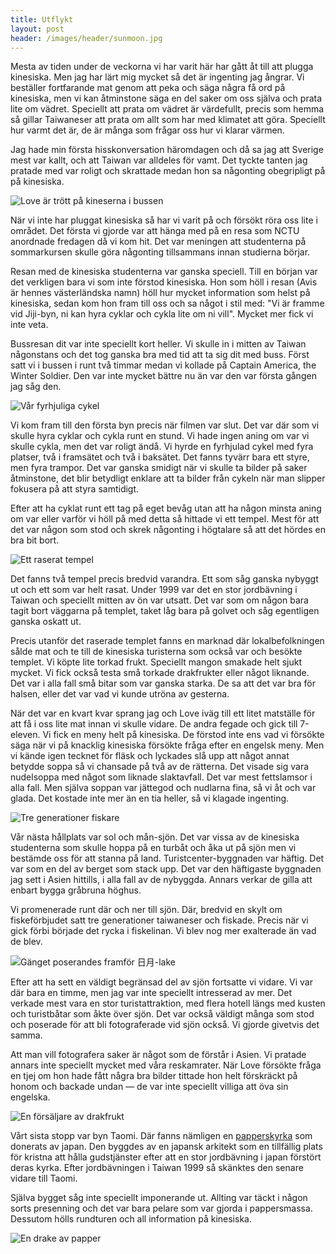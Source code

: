 ```yaml
---
title: Utflykt
layout: post
header: /images/header/sunmoon.jpg
---
```


Mesta av tiden under de veckorna vi har varit här har gått åt till att plugga kinesiska. Men jag har lärt mig mycket så det är ingenting jag ångrar. Vi beställer fortfarande mat genom att peka och säga några få ord på kinesiska, men vi kan åtminstone säga en del saker om oss själva och prata lite om vädret. Speciellt att prata om vädret är värdefullt, precis som hemma så gillar Taiwaneser att prata om allt som har med klimatet att göra. Speciellt hur varmt det är, de är många som frågar oss hur vi klarar värmen. 

Jag hade min första hisskonversation häromdagen och då sa jag att Sverige mest var kallt, och att Taiwan var alldeles för vamt. Det tyckte tanten jag pratade med var roligt och skrattade medan hon sa någonting obegripligt på på kinesiska. 

![Love är trött på kineserna i bussen](/images/utflykt/bussen.jpg)

När vi inte har pluggat kinesiska så har vi varit på och försökt röra oss lite i området. Det första vi gjorde var att hänga med på en resa som NCTU anordnade fredagen då vi kom hit. Det var meningen att studenterna på sommarkursen skulle göra någonting tillsammans innan studierna börjar. 

Resan med de kinesiska studenterna var ganska speciell. Till en början var det verkligen bara vi som inte förstod kinesiska. Hon som höll i resan (Avis är hennes västerländska namn) höll hur mycket information som helst på kinesiska, sedan kom hon fram till oss och sa något i stil med: "Vi är framme vid Jiji-byn, ni kan hyra cyklar och cykla lite om ni vill".  Mycket mer fick vi inte veta. 

Bussresan dit var inte speciellt kort heller. Vi skulle in i mitten av Taiwan någonstans och det tog ganska bra med tid att ta sig dit med buss. Först satt vi i bussen i runt två timmar medan vi kollade på Captain America, the Winter Soldier. Den var inte mycket bättre nu än var den var första gången jag såg den. 

![Vår fyrhjuliga cykel](/images/utflykt/4hjuligcykel.jpg)

Vi kom fram till den första byn precis när filmen var slut. Det var där som vi skulle hyra cyklar och cykla runt en stund. Vi hade ingen aning om var vi skulle cykla, men det var roligt ändå. Vi hyrde en fyrhjulad cykel med fyra platser, två i framsätet och två i baksätet. Det fanns tyvärr bara ett styre, men fyra trampor. Det var ganska smidigt när vi skulle ta bilder på saker åtminstone, det blir betydligt enklare att ta bilder från cykeln när man slipper fokusera på att styra samtidigt. 

Efter att ha cyklat runt ett tag på eget bevåg utan att ha någon minsta aning om var eller varför vi höll på med detta så hittade vi ett tempel. Mest för att det var någon som stod och skrek någonting i högtalare så att det hördes en bra bit bort. 

![Ett raserat tempel](/images/utflykt/raserat-tempel.jpg)

Det fanns två tempel precis bredvid varandra. Ett som såg ganska nybyggt ut och ett som var helt rasat. Under 1999 var det en stor jordbävning i Taiwan och speciellt mitten av ön var utsatt. Det var som om någon bara tagit bort väggarna på templet, taket låg bara på golvet och såg egentligen ganska oskatt ut.

Precis utanför det raserade templet fanns en marknad där lokalbefolkningen sålde mat och te till de kinesiska turisterna som också var och besökte templet. Vi köpte lite torkad frukt. Speciellt mangon smakade helt sjukt mycket. Vi fick också testa små torkade drakfrukter eller något liknande. Det var i alla fall små bitar som var ganska starka. De sa att det var bra för halsen, eller det var vad vi kunde utröna av gesterna. 

När det var en kvart kvar sprang jag och Love iväg till ett litet matställe för att få i oss lite mat innan vi skulle vidare. De andra fegade och gick till 7-eleven. Vi fick en meny helt på kinesiska. De förstod inte ens vad vi försökte säga när vi på knacklig kinesiska försökte fråga efter en engelsk meny. Men vi kände igen tecknet för fläsk och lyckades slå upp att något annat betydde soppa så vi chansade på två av de rätterna. Det visade sig vara nudelsoppa med något som liknade slaktavfall. Det var mest fettslamsor i alla fall. Men själva soppan var jättegod och nudlarna fina, så vi åt och var glada. Det kostade inte mer än en tia heller, så vi klagade ingenting. 

![Tre generationer fiskare](/images/utflykt/fiskare.jpg)

Vår nästa hållplats var sol och mån-sjön. Det var vissa av de kinesiska studenterna som skulle hoppa på en turbåt och åka ut på sjön men vi bestämde oss för att stanna på land. Turistcenter-byggnaden var häftig. Det var som en del av berget som stack upp. Det var den häftigaste byggnaden jag sett i Asien hittills, i alla fall av de nybyggda. Annars verkar de gilla att enbart bygga gråbruna höghus.

Vi promenerade runt där och ner till sjön. Där, bredvid en skylt om fiskeförbjudet satt tre generationer taiwaneser och fiskade. Precis när vi gick förbi började det rycka i fiskelinan. Vi blev nog mer exalterade än vad de blev.

![Gänget poserandes framför 日月-lake](/images/utflykt/poserar.jpg)

Efter att ha sett en väldigt begränsad del av sjön fortsatte vi vidare. Vi var där bara en timme, men jag var inte speciellt intresserad av mer. Det verkade mest vara en stor turistattraktion, med flera hotell längs med kusten och turistbåtar som åkte över sjön. Det var också väldigt många som stod och poserade för att bli fotograferade vid sjön också. Vi gjorde givetvis det samma.

Att man vill fotografera saker är något som de förstår i Asien. Vi pratade annars inte speciellt mycket med våra reskamrater. När Love försökte fråga en tjej om hon hade fått några bra bilder tittade hon helt förskräckt på honom och backade undan — de var inte speciellt villiga att öva sin engelska.

![En försäljare av drakfrukt](/images/utflykt/drakfrukt.jpg)

Vårt sista stopp var byn Taomi. Där fanns nämligen en [papperskyrka](http://en.wikipedia.org/wiki/Paper_Dome) som donerats av japan. Den byggdes av en japansk arkitekt som en tillfällig plats för kristna att hålla gudstjänster efter att en stor jordbävning i japan förstört deras kyrka. Efter jordbävningen i Taiwan 1999 så skänktes den senare vidare till Taomi. 

Själva bygget såg inte speciellt imponerande ut. Allting var täckt i någon sorts presenning och det var bara pelare som var gjorda i pappersmassa. Dessutom hölls rundturen och all information på kinesiska.

![En drake av papper](/images/utflykt/drake.jpg)